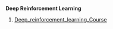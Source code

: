 **Deep Reinforcement Learning**                                                                                                  
1. [Deep_reinforcement_learning_Course](https://github.com/simoninithomas/Deep_reinforcement_learning_Course)                                 


